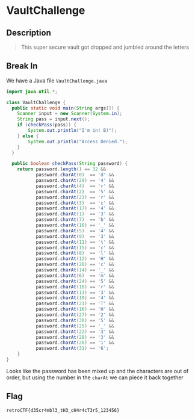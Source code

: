 # VaultChallenge

## Description

> This super secure vault got dropped and jumbled around the letters

## Break In

We have a Java file `VaultChallenge.java`

```java
import java.util.*;

class VaultChallenge {
  public static void main(String args[]) {
    Scanner input = new Scanner(System.in);
    String pass = input.next();
    if (checkPass(pass)) {
        System.out.println("I'm in! B)");
    } else {
        System.out.println("Access Denied.");
    }
  }

  public boolean checkPass(String password) {
    return password.length() == 32 &&
           password.charAt(0)  == 'd' &&
           password.charAt(29) == '4' &&
           password.charAt(4)  == 'r' &&
           password.charAt(2)  == '5' &&
           password.charAt(23) == 'r' &&
           password.charAt(3)  == 'c' &&
           password.charAt(17) == '4' &&
           password.charAt(1)  == '3' &&
           password.charAt(7)  == 'b' &&
           password.charAt(10) == '_' &&
           password.charAt(5)  == '4' &&
           password.charAt(9)  == '3' &&
           password.charAt(11) == 't' &&
           password.charAt(15) == 'c' &&
           password.charAt(8)  == 'l' &&
           password.charAt(12) == 'H' &&
           password.charAt(20) == 'c' &&
           password.charAt(14) == '_' &&
           password.charAt(6)  == 'm' &&
           password.charAt(24) == '5' &&
           password.charAt(18) == 'r' &&
           password.charAt(13) == '3' &&
           password.charAt(19) == '4' &&
           password.charAt(21) == 'T' &&
           password.charAt(16) == 'H' &&
           password.charAt(27) == '2' &&
           password.charAt(30) == '5' &&
           password.charAt(25) == '_' &&
           password.charAt(22) == '3' &&
           password.charAt(28) == '3' &&
           password.charAt(26) == '1' &&
           password.charAt(31) == '6';
    }
}
```

Looks like the password has been mixed up and the characters are out of order, but using the number in the `charAt` we can piece it back together

## Flag

`retroCTF{d35cr4mbl3_tH3_cH4r4cT3r5_123456}`
